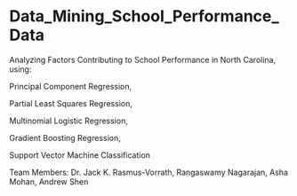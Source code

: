 # Data_Mining_School_Performance_Data
Analyzing Factors Contributing to School Performance in North Carolina, using:

Principal Component Regression,

Partial Least Squares Regression,

Multinomial Logistic Regression,

Gradient Boosting Regression,

Support Vector Machine Classification


Team Members: Dr. Jack K. Rasmus-Vorrath, Rangaswamy Nagarajan, Asha Mohan, Andrew Shen
